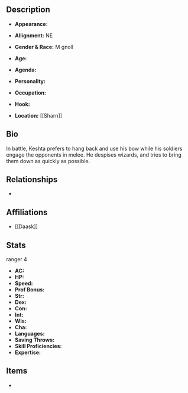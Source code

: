 ## Description
- **Appearance:** 

- **Allignment:** NE

- **Gender & Race:** M gnoll

- **Age:** 

- **Agenda:** 

- **Personality:** 

- **Occupation:** 

- **Hook:** 

- **Location:** [[Sharn]]

## Bio
In battle, Keshta prefers to hang back and use his bow while his soldiers engage the opponents in melee. He despises wizards, and tries to bring them down as quickly as possible.

## Relationships
- 

## Affiliations
- [[Daask]]

## Stats
ranger 4
- **AC:** 
- **HP:** 
- **Speed:** 
- **Prof Bonus:** 
- **Str:** 
- **Dex:** 
- **Con:** 
- **Int:** 
- **Wis:** 
- **Cha:** 
- **Languages:** 
- **Saving Throws:** 
- **Skill Proficiencies:** 
- **Expertise:** 


## Items
- 
